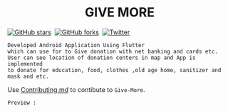 <h1 align="center">
  GIVE MORE
</h1>
<a href="https://github.com/ishitakeshawani/Give-More/stargazers"><img alt="GitHub stars" src="https://img.shields.io/github/stars/ishitakeshawani/Give-More?style=for-the-badge"></a>&nbsp;
<a href="https://github.com/ishitakeshawani/Give-More/network"><img alt="GitHub forks" src="https://img.shields.io/github/forks/ishitakeshawani/Give-More?style=for-the-badge"></a>&nbsp;
<a href="https://twitter.com/intent/tweet?text=Wow:&url=https%3A%2F%2Fgithub.com%2Fishitakeshawani%2FGive-More"><img alt="Twitter" src="https://img.shields.io/twitter/url?style=social&url=https%3A%2F%2Fgithub.com%2Fishitakeshawani%2FGive-More"></a>


  `Developed Android Application Using Flutter`
  <br />
    `which can use for to Give donation with net banking and cards etc.`
   <br />
  `User can see location of donation centers in map and App is implemented`<br />
   `to donate for education, food, clothes ,old age home, sanitizer and  mask and etc.`


Use [Contributing.md](CONTRIBUTING.md) to contibute to `Give-More`.

`Preview :`

